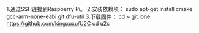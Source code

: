 1.通过SSH连接到Raspberry Pi。
2.安装依赖项：
sudo apt-get install cmake gcc-arm-none-eabi git dfu-util
3.下载固件：
cd ~
git lone https://github.com/kingxuxu/U2C
cd u2c
